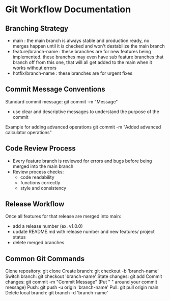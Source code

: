 # Git Workflow Documentation

## Branching Strategy
- main : the main branch is always stable and production ready, no merges happen until it is checked and won't destabilize the main branch
- feature/branch-name : these branches are for new features being implemented. these branches may even have sub feature branches that branch off from this one, that will all get added to the main when it works without errors
- hotfix/branch-name : these branches are for urgent fixes

## Commit Message Conventions
Standard commit message:
git commit -m "Message"

- use clear and descriptive messages to understand the purpose of the commit

Example for adding advanced operations
git commit -m "Added advanced calculator operations"

## Code Review Process
- Every feature branch is reviewed for errors and bugs before being merged into the main branch
- Review process checks:
    - code readability
    - functions correctly
    - style and consistency

## Release Workflow
Once all features for that release are merged into main:
- add a release number (ex. v1.0.0)
- update README.md with release number and new features/ project status
- delete merged branches

## Common Git Commands
Clone repository:
git clone <repo-url>
Create branch:
git checkout -b 'branch-name'
Switch branch:
git checkout 'branch-name'
State changes:
git add <file>
Commit changes:
git commit -m "Commit Message"
(Put " " around your commit message)
Push:
git push -u origin 'branch-name'
Pull:
git pull origin main
Delete local branch:
git branch -d 'branch-name'

